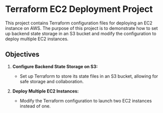 # Terraform EC2 Deployment Project

This project contains Terraform configuration files for deploying an EC2 instance on AWS. The purpose of this project is to demonstrate how to set up backend state storage in an S3 bucket and modify the configuration to deploy multiple EC2 instances.

## Objectives

1. **Configure Backend State Storage on S3:**
   - Set up Terraform to store its state files in an S3 bucket, allowing for safe storage and collaboration.

2. **Deploy Multiple EC2 Instances:**
   - Modify the Terraform configuration to launch two EC2 instances instead of one.